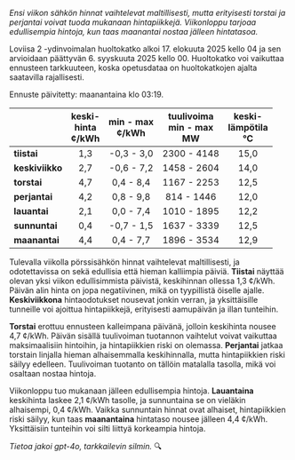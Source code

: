 *Ensi viikon sähkön hinnat vaihtelevat maltillisesti, mutta erityisesti torstai ja perjantai voivat tuoda mukanaan hintapiikkejä. Viikonloppu tarjoaa edullisempia hintoja, kun taas maanantai nostaa jälleen hintatasoa.*

Loviisa 2 -ydinvoimalan huoltokatko alkoi 17. elokuuta 2025 kello 04 ja sen arvioidaan päättyvän 6. syyskuuta 2025 kello 00. Huoltokatko voi vaikuttaa ennusteen tarkkuuteen, koska opetusdataa on huoltokatkojen ajalta saatavilla rajallisesti.

Ennuste päivitetty: maanantaina klo 03:19.

|          | keski-<br>hinta<br>¢/kWh | min - max<br>¢/kWh | tuulivoima<br>min - max<br>MW | keski-<br>lämpötila<br>°C |
|:---------|:----------------:|:----------------:|:-------------:|:-------------:|
| **tiistai**    | 1,3            | -0,3 - 3,0        | 2300 - 4148   | 15,0          |
| **keskiviikko**| 2,7            | -0,6 - 7,2        | 1458 - 2604   | 14,0          |
| **torstai**    | 4,7            | 0,4 - 8,4         | 1167 - 2253   | 12,5          |
| **perjantai**  | 4,2            | 0,8 - 9,8         | 814 - 1446    | 12,0          |
| **lauantai**   | 2,1            | 0,0 - 7,4         | 1010 - 1895   | 12,2          |
| **sunnuntai**  | 0,4            | -0,7 - 1,5        | 1637 - 3339   | 12,5          |
| **maanantai**  | 4,4            | 0,4 - 7,7         | 1896 - 3534   | 12,9          |

Tulevalla viikolla pörssisähkön hinnat vaihtelevat maltillisesti, ja odotettavissa on sekä edullisia että hieman kalliimpia päiviä. **Tiistai** näyttää olevan yksi viikon edullisimmista päivistä, keskihinnan ollessa 1,3 ¢/kWh. Päivän alin hinta on jopa negatiivinen, mikä on tyypillistä öiselle ajalle. **Keskiviikkona** hintaodotukset nousevat jonkin verran, ja yksittäisille tunneille voi ajoittua hintapiikkejä, erityisesti aamupäivän ja illan tunteihin.

**Torstai** erottuu ennusteen kalleimpana päivänä, jolloin keskihinta nousee 4,7 ¢/kWh. Päivän sisällä tuulivoiman tuotannon vaihtelut voivat vaikuttaa maksimaalisiin hintoihin, ja hintapiikkien riski on olemassa. **Perjantai** jatkaa torstain linjalla hieman alhaisemmalla keskihinnalla, mutta hintapiikkien riski säilyy edelleen. Tuulivoiman tuotanto on tällöin matalalla tasolla, mikä voi osaltaan nostaa hintoja.

Viikonloppu tuo mukanaan jälleen edullisempia hintoja. **Lauantaina** keskihinta laskee 2,1 ¢/kWh tasolle, ja sunnuntaina se on vieläkin alhaisempi, 0,4 ¢/kWh. Vaikka sunnuntain hinnat ovat alhaiset, hintapiikkien riski säilyy, kun taas **maanantaina** hintataso nousee jälleen 4,4 ¢/kWh. Yksittäisiin tunteihin voi silti liittyä korkeampia hintoja.

*Tietoa jakoi gpt-4o, tarkkailevin silmin.* 🔍
